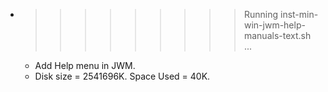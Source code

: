 * >>>>>>>>> Running inst-min-win-jwm-help-manuals-text.sh ...
  * Add Help menu in JWM.
  * Disk size = 2541696K. Space Used = 40K.
